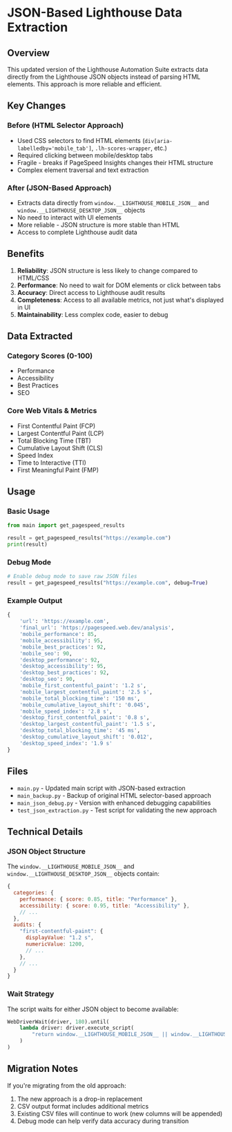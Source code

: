 # JSON-Based Lighthouse Data Extraction

## Overview

This updated version of the Lighthouse Automation Suite extracts data directly from the Lighthouse JSON objects instead of parsing HTML elements. This approach is more reliable and efficient.

## Key Changes

### Before (HTML Selector Approach)
- Used CSS selectors to find HTML elements (`div[aria-labelledby='mobile_tab']`, `.lh-scores-wrapper`, etc.)
- Required clicking between mobile/desktop tabs
- Fragile - breaks if PageSpeed Insights changes their HTML structure
- Complex element traversal and text extraction

### After (JSON-Based Approach)
- Extracts data directly from `window.__LIGHTHOUSE_MOBILE_JSON__` and `window.__LIGHTHOUSE_DESKTOP_JSON__` objects
- No need to interact with UI elements
- More reliable - JSON structure is more stable than HTML
- Access to complete Lighthouse audit data

## Benefits

1. **Reliability**: JSON structure is less likely to change compared to HTML/CSS
2. **Performance**: No need to wait for DOM elements or click between tabs
3. **Accuracy**: Direct access to Lighthouse audit results
4. **Completeness**: Access to all available metrics, not just what's displayed in UI
5. **Maintainability**: Less complex code, easier to debug

## Data Extracted

### Category Scores (0-100)
- Performance
- Accessibility
- Best Practices
- SEO

### Core Web Vitals & Metrics
- First Contentful Paint (FCP)
- Largest Contentful Paint (LCP)
- Total Blocking Time (TBT)
- Cumulative Layout Shift (CLS)
- Speed Index
- Time to Interactive (TTI)
- First Meaningful Paint (FMP)

## Usage

### Basic Usage
```python
from main import get_pagespeed_results

result = get_pagespeed_results("https://example.com")
print(result)
```

### Debug Mode
```python
# Enable debug mode to save raw JSON files
result = get_pagespeed_results("https://example.com", debug=True)
```

### Example Output
```python
{
    'url': 'https://example.com',
    'final_url': 'https://pagespeed.web.dev/analysis',
    'mobile_performance': 85,
    'mobile_accessibility': 95,
    'mobile_best_practices': 92,
    'mobile_seo': 90,
    'desktop_performance': 92,
    'desktop_accessibility': 95,
    'desktop_best_practices': 92,
    'desktop_seo': 90,
    'mobile_first_contentful_paint': '1.2 s',
    'mobile_largest_contentful_paint': '2.5 s',
    'mobile_total_blocking_time': '150 ms',
    'mobile_cumulative_layout_shift': '0.045',
    'mobile_speed_index': '2.8 s',
    'desktop_first_contentful_paint': '0.8 s',
    'desktop_largest_contentful_paint': '1.5 s',
    'desktop_total_blocking_time': '45 ms',
    'desktop_cumulative_layout_shift': '0.012',
    'desktop_speed_index': '1.9 s'
}
```

## Files

- `main.py` - Updated main script with JSON-based extraction
- `main_backup.py` - Backup of original HTML selector-based approach
- `main_json_debug.py` - Version with enhanced debugging capabilities
- `test_json_extraction.py` - Test script for validating the new approach

## Technical Details

### JSON Object Structure
The `window.__LIGHTHOUSE_MOBILE_JSON__` and `window.__LIGHTHOUSE_DESKTOP_JSON__` objects contain:

```javascript
{
  categories: {
    performance: { score: 0.85, title: "Performance" },
    accessibility: { score: 0.95, title: "Accessibility" },
    // ...
  },
  audits: {
    "first-contentful-paint": {
      displayValue: "1.2 s",
      numericValue: 1200,
      // ...
    },
    // ...
  }
}
```

### Wait Strategy
The script waits for either JSON object to become available:
```python
WebDriverWait(driver, 180).until(
    lambda driver: driver.execute_script(
        "return window.__LIGHTHOUSE_MOBILE_JSON__ || window.__LIGHTHOUSE_DESKTOP_JSON__;"
    )
)
```

## Migration Notes

If you're migrating from the old approach:

1. The new approach is a drop-in replacement
2. CSV output format includes additional metrics
3. Existing CSV files will continue to work (new columns will be appended)
4. Debug mode can help verify data accuracy during transition
